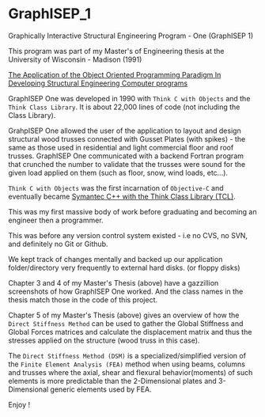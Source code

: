 # GraphISEP_1
Graphically Interactive Structural Engineering Program - One (GraphISEP 1)

This program was part of my Master's of Engineering thesis at the University of Wisconsin - Madison (1991)

[The Application of the Object Oriented Programming Paradigm In Developing Structural Engineering Computer programs](https://drive.google.com/file/d/1K8eX76825fJd8Y4yKsxIHGSn5zcTPYPX/view)

GraphISEP One was developed in 1990 with `Think C with Objects` and the `Think Class Library`. It is about 22,000 lines of code (not including the Class Library).

GrahpISEP One allowed the user of the application to layout and design structural wood trusses connected with Gusset Plates (with spikes) - the same as those used in residential and light commercial floor and roof trusses. GraphISEP One communicated with a backend Fortran program that crunched the number to validate that the trusses were sound for the given load applied on them (such as floor, snow, wind loads, etc...). 

`Think C with Objects` was the first incarnation of `Objective-C` and eventually became [Symantec C++ with the Think Class Library (TCL)](https://en.wikipedia.org/wiki/THINK_C).

This was my first massive body of work before graduating and becoming an engineer then a programmer.

This was before any version control system existed - i.e no CVS, no SVN, and definitely no Git or Github.

We kept track of changes mentally and backed up our application folder/directory very frequently to external hard disks. (or floppy disks)

Chapter 3 and 4 of my Master's Thesis (above) have a gazzillion screenshots of how GraphISEP One worked. And the class names in the thesis match those in the code of this project.

Chapter 5 of my Master's Thesis (above) gives an overview of how the `Direct Stiffness Method` can be used to gather the Global Stiffness and Global Forces matrices and calculate the displacement matrix and thus the stresses applied on the structure (wood truss in this case).

The `Direct Stiffness Method (DSM)` is a specialized/simplified version of the `Finite Element Analysis (FEA)` method when using beams, columns and trusses where the axial, shear and flexural behavior(moments) of such elements is more predictable than the 2-Dimensional plates and 3-Dimensional generic elements used by FEA.

Enjoy !
